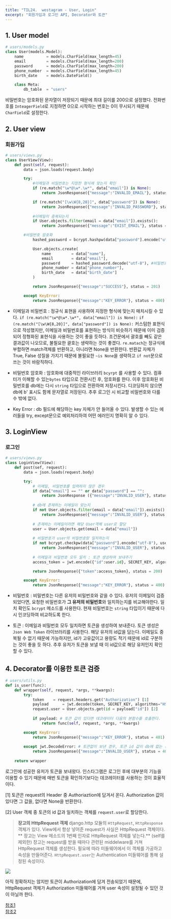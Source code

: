 ```yaml
---
title: "TIL24.  westagram - User, Login"
excerpt: "회원가입과 로그인 API, Decorator와 토큰"
---
```


## 1. User model

```python
# users/models.py
class User(models.Model):
	name          = models.CharField(max_length=45)
	email         = models.CharField(max_length=200)
	password      = models.CharField(max_length=200)
	phone_number  = models.CharField(max_length=45)
	birth_date    = models.DateField()

    class Meta:
        db_table  = "users"
```
비밀번호는 암호화된 문자열이 저장되기 때문에 최대 길이를 200으로 설정했다.
전화번호를 `InteagerField`로 지정하면 0으로 시작하는 번호는 0이 무시되기 때문에 `CharField`로 설정한다.

## 2. User view

### 회원가입
```python
# users/views.py
class UserView(View):
    def post(self, request):
        data = json.loads(request.body)

        try:
            #이메일과 비밀번호는 지정한 형식에 맞는지 확인
            if (re.match("\w*@\w*.\w*", data["email"]) is None):
                return JsonResponse({"message":"INVALID_EMAIL"}, status = 400)

            if (re.match("[\w\W{8,20}]", data["password"]) is None):
                return JsonResponse({"message":"INVALID_PASSWORD"}, status = 400)  
            
            #이메일이 중복되는지
            if User.objects.filter(email = data["email"]).exists():
                return JsonResponse({"message":"EXIST_EMAIL"}, status = 400)

	    #비밀번호 암호화
            hashed_password = bcrypt.hashpw(data["password"].encode("utf-8"), bcrypt.gensalt())

            User.objects.create(
                name         = data["name"],
                email        = data["email"],
                password     = hashed_password.decode("utf-8"), #비밀번호는 db에 문자열로 저장
                phone_number = data["phone_number"],
                birth_date   = data["birth_date"]        
            )

            return JsonResponse({"message":"SUCCESS"}, status = 201)

        except KeyError:
            return JsonResponse({"message":"KEY_ERROR"}, status = 400)
```
* 이메일과 비밀번호 : 정규식 표현을 사용하여 지정한 형식에 맞는지 매치시킬 수 있다. 
`if (re.match("\w*@\w*.\w*", data["email"]) is None):`
`if (re.match("[\w\W{8,20}]", data["password"]) is None):`
커스텀한 표현식으로 작성했지만, 이메일과 비밀번호를 표현하는 방식이 비슷하기 때문에 이미 검증되어 정형화된 표현식을 사용하는 것이 좋을 듯하다.
조건문에서 괄호를 빼도 같은 결과값이 나오므로, 불필요한 괄호는 생략하는 것이 좋겠다.
`re.matach`는 정규식에 부합하면 match객체를 반환하고, 아니라면 None을 반환한다. 반환값 자체가 True, False 성질을 가지기 때문에 불필요한 `~is None`을 생략하고 `if not`문으로 쓰는 것이 바람직하다.

* 비밀번호 암호화 : 암호화에 대중적인 라이브러리 `bcyrpt` 를 사용할 수 있다. 컴퓨터가 이해할 수 있는`bytes` 타입으로 전환시킨 후, 암호화를 한다. 이후 암호화된 비밀번호를 db에는 다시 `string` 타입으로 전환하여 저장시킨다. 디코딩하지 않으면 db에 b' 표시도 함께 문자열로 저장된다. 추후 로그인 시 비교할 비밀번호와 다를 수 밖에 없다.

* Key Error : db 필드에 해당하는 key 자체가 안 들어올 수 있다. 발생할 수 있는 에러들을 try, except문으로 예외처리하여 어떤 에러인지 명확히 알 수 있다.

## 3. LoginView
### 로그인
```python
# users/views.py
class LoginView(View):
    def post(sef, request):
        data = json.loads(request.body)

        try:
            # 이메일, 비밀번호를 입력하지 않은 경우
            if data["email"] == "" or data["password"] == "":
                return JsonResponse ({"message":"INVALID_USER"}, status = 401)
	    
            # db에 존재하는 이메일이 맞는지
            if not User.objects.filter(email = data["email"]).exists():
                return JsonResponse({"message":"INVALID_USER"}, status = 401)
	    
            # 존재하는 이메일이라면 해당 User객체 user로 할당
            user = User.objects.get(email = data["email"])
            
            # 비밀번호가 user의 비밀번호랑 일치하는지
            if not bcrypt.checkpw(data["password"].encode("utf-8"), user.password.encode("utf-8")):
                return JsonResponse({"message":"INVALID_USER"}, status = 401)
	    
            # 이메일과 비밀번호 모두 일치 : 토큰 생성하여 보내주기
            access_token = jwt.encode({"id":user.id}, SECRET_KEY, algorithm="HS256")

            return JsonResponse({"token":access_token}, status = 200)

        except KeyError:
            return JsonResponse({"message":"KEY_ERROR"}, status = 400)
```
* 비밀번호 : 비밀번호는 다른 유저의 비밀번호와 같을 수 있다. 유저의 이메일이 검증되었다면, 요청한 비밀번호가 **그 유저의 비밀번호**와 일치하는지를 비교해야한다. 일치 확인도 `bcrypt` 메소드를 사용한다. 현재 비밀번호는 `string` 타입이기 때문에 다시 인코딩하여 비교하도록 한다.

* 토큰 : 이메일과 비밀번호 모두 일치하면 토큰을 생성하여 보내준다. 토큰 생성은 `Json Web Token` 라이브러리를 사용한다. 해당 유저의 id값을 담는다. 이메일도 중복될 수 없기 때문에 가능하지만, id가 고유값이고 용량도 적기 때문에 id로 구분하는 것이 좋을 듯 하다. 추후 유저가 토큰을 보낼 때 이 id값으로 해당 유저인지 확인할 수 있다.

## 4. Decorator를 이용한 토큰 검증

```python
# users/utils.py
def is_user(func):
    def wrapper(self, request, *args, **kwargs):        
        try:
            token 	 = request.headers.get("Authorization") [1]
            payload      = jwt.decode(token, SECRET_KEY, algorithms="HS256") # 인코딩 및 해싱된 토큰을 디코딩해준다
            request.user = User.objects.get(id = payload["id"]) [2]
                        
            if payload: # 토큰 값이 있다면 데코레이터 다음의 본함수를 호출한다.
                return func(self, request, *args, **kwargs)

        except KeyError:
            return JsonResponse({"message":"KEY_ERROR"}, status = 401)
        
        except jwt.DecodeError: # 토큰없이 보낸 경우, 토큰 id 값이 db에 없는 경우
            return JsonResponse({"message":"INVALID_USER"}, status = 401)
        
    return wrapper
```
로그인에 성공한 유저가 토큰을 보내왔다. 인스타그램은 로그인 후에 대부분의 기능을 이용할 수 있기 때문에 매번 토큰을 확인하기보다는 데코레이터를 사용하는 것이 효율적이다.

[1] 토큰은 request의 Header 중 Authoriaztion에 담겨서 온다. Authorization 값이 있다면 그 값을, 없다면 None을 반환한다. 

[2] User 객체 중 토큰의 id 값과 일치하는 객체를 `request.user`로 할당한다.
> **장고의 HttpRequest 객체**
django.http 모듈의 `HttpRequest`, `HttpResponse` 객체가 있다. 
View에서 항상 넣어준 request가 사실은 HttpRequest 객체이다. ** 장고는 View 메소드의 1번째 인자로 HttpRequest 객체를 넣는다.** (self를 제외한)
장고는 request를 받을 때마다 관련된 middelware를 거쳐 HttpRequest 객체를 생성한다. 필요에 따라 미들웨어에서 이 객체를 가공하고 속성을 만들어준다.
`HttpRequest.user`는 Authentication 미들웨어를 통해 설정된 속성이다. 


<div><img src="https://images.velog.io/images/byoungju1012/post/ada04bfa-e746-435f-bd6b-6e866715272d/%E1%84%89%E1%85%B3%E1%84%8F%E1%85%B3%E1%84%85%E1%85%B5%E1%86%AB%E1%84%89%E1%85%A3%E1%86%BA%202021-07-31%20%E1%84%8B%E1%85%A9%E1%84%92%E1%85%AE%208.28.35.png"></div>

아직 정확하지는 않지만 토큰이 Authorization에 담겨 전송되었기 때문에, HttpRequest 객체가 Authorization 미들웨어를 거쳐 user 속성이 설정될 수 있던 것이 아닐까 한다.

<a href="https://supplementary.tistory.com/255">참조1</a><br>
<a href="https://docs.djangoproject.com/ko/3.2/ref/request-response/">참조2</a>
